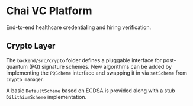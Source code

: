 # Chai VC Platform

End-to-end healthcare credentialing and hiring verification.

## Crypto Layer

The `backend/src/crypto` folder defines a pluggable interface for post-quantum (PQ) signature schemes. New algorithms can be added by implementing the `PQScheme` interface and swapping it in via `setScheme` from `crypto_manager`.

A basic `DefaultScheme` based on ECDSA is provided along with a stub `DilithiumScheme` implementation.
